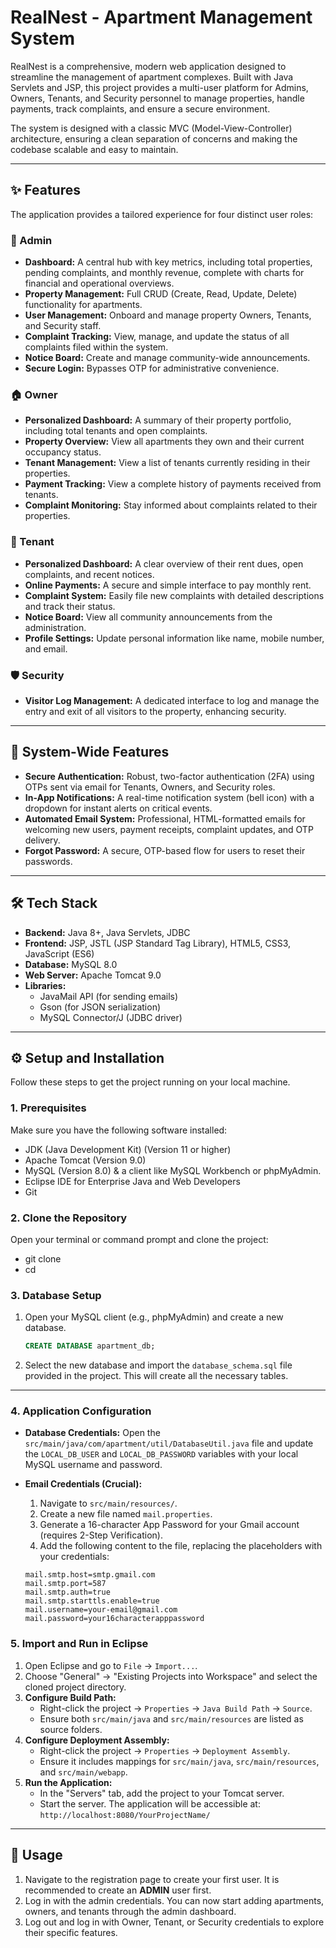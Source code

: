 # RealNest - Apartment Management System

RealNest is a comprehensive, modern web application designed to streamline the management of apartment complexes. Built with Java Servlets and JSP, this project provides a multi-user platform for Admins, Owners, Tenants, and Security personnel to manage properties, handle payments, track complaints, and ensure a secure environment.

The system is designed with a classic MVC (Model-View-Controller) architecture, ensuring a clean separation of concerns and making the codebase scalable and easy to maintain.

---

## ✨ Features

The application provides a tailored experience for four distinct user roles:

### 👤 Admin

* **Dashboard:** A central hub with key metrics, including total properties, pending complaints, and monthly revenue, complete with charts for financial and operational overviews.
* **Property Management:** Full CRUD (Create, Read, Update, Delete) functionality for apartments.
* **User Management:** Onboard and manage property Owners, Tenants, and Security staff.
* **Complaint Tracking:** View, manage, and update the status of all complaints filed within the system.
* **Notice Board:** Create and manage community-wide announcements.
* **Secure Login:** Bypasses OTP for administrative convenience.

### 🏠 Owner

* **Personalized Dashboard:** A summary of their property portfolio, including total tenants and open complaints.
* **Property Overview:** View all apartments they own and their current occupancy status.
* **Tenant Management:** View a list of tenants currently residing in their properties.
* **Payment Tracking:** View a complete history of payments received from tenants.
* **Complaint Monitoring:** Stay informed about complaints related to their properties.

### 🙋 Tenant

* **Personalized Dashboard:** A clear overview of their rent dues, open complaints, and recent notices.
* **Online Payments:** A secure and simple interface to pay monthly rent.
* **Complaint System:** Easily file new complaints with detailed descriptions and track their status.
* **Notice Board:** View all community announcements from the administration.
* **Profile Settings:** Update personal information like name, mobile number, and email.

### 🛡️ Security

* **Visitor Log Management:** A dedicated interface to log and manage the entry and exit of all visitors to the property, enhancing security.

---

## 🚀 System-Wide Features

* **Secure Authentication:** Robust, two-factor authentication (2FA) using OTPs sent via email for Tenants, Owners, and Security roles.
* **In-App Notifications:** A real-time notification system (bell icon) with a dropdown for instant alerts on critical events.
* **Automated Email System:** Professional, HTML-formatted emails for welcoming new users, payment receipts, complaint updates, and OTP delivery.
* **Forgot Password:** A secure, OTP-based flow for users to reset their passwords.

---

## 🛠️ Tech Stack

* **Backend:** Java 8+, Java Servlets, JDBC
* **Frontend:** JSP, JSTL (JSP Standard Tag Library), HTML5, CSS3, JavaScript (ES6)
* **Database:** MySQL 8.0
* **Web Server:** Apache Tomcat 9.0
* **Libraries:**
    * JavaMail API (for sending emails)
    * Gson (for JSON serialization)
    * MySQL Connector/J (JDBC driver)

---

## ⚙️ Setup and Installation

Follow these steps to get the project running on your local machine.

### 1. Prerequisites

Make sure you have the following software installed:

* JDK (Java Development Kit) (Version 11 or higher)
* Apache Tomcat (Version 9.0)
* MySQL (Version 8.0) & a client like MySQL Workbench or phpMyAdmin.
* Eclipse IDE for Enterprise Java and Web Developers
* Git

### 2. Clone the Repository

Open your terminal or command prompt and clone the project:


* git clone <your-repository-url>
* cd <your-project-directory>

### 3. Database Setup

1.  Open your MySQL client (e.g., phpMyAdmin) and create a new database.
    ```sql
    CREATE DATABASE apartment_db;
    ```
2.  Select the new database and import the `database_schema.sql` file provided in the project. This will create all the necessary tables.

---

### 4. Application Configuration

* **Database Credentials:** Open the `src/main/java/com/apartment/util/DatabaseUtil.java` file and update the `LOCAL_DB_USER` and `LOCAL_DB_PASSWORD` variables with your local MySQL username and password.

* **Email Credentials (Crucial):**
    1.  Navigate to `src/main/resources/`.
    2.  Create a new file named `mail.properties`.
    3.  Generate a 16-character App Password for your Gmail account (requires 2-Step Verification).
    4.  Add the following content to the file, replacing the placeholders with your credentials:

    ```properties
    mail.smtp.host=smtp.gmail.com
    mail.smtp.port=587
    mail.smtp.auth=true
    mail.smtp.starttls.enable=true
    mail.username=your-email@gmail.com
    mail.password=your16characterapppassword
    ```

### 5. Import and Run in Eclipse

1.  Open Eclipse and go to `File` -> `Import...`.
2.  Choose "General" -> "Existing Projects into Workspace" and select the cloned project directory.
3.  **Configure Build Path:**
    * Right-click the project -> `Properties` -> `Java Build Path` -> `Source`.
    * Ensure both `src/main/java` and `src/main/resources` are listed as source folders.
4.  **Configure Deployment Assembly:**
    * Right-click the project -> `Properties` -> `Deployment Assembly`.
    * Ensure it includes mappings for `src/main/java`, `src/main/resources`, and `src/main/webapp`.
5.  **Run the Application:**
    * In the "Servers" tab, add the project to your Tomcat server.
    * Start the server. The application will be accessible at: `http://localhost:8080/YourProjectName/`

---

## 🚀 Usage

1.  Navigate to the registration page to create your first user. It is recommended to create an **ADMIN** user first.
2.  Log in with the admin credentials. You can now start adding apartments, owners, and tenants through the admin dashboard.
3.  Log out and log in with Owner, Tenant, or Security credentials to explore their specific features.